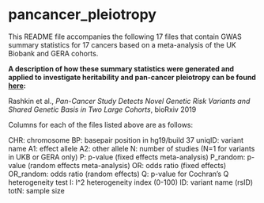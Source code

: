 # pancancer_pleiotropy
This README file accompanies the following 17 files that contain GWAS summary statistics for 17 cancers based on a meta-analysis of the UK Biobank and GERA cohorts.

**A description of how these summary statistics were generated and applied to investigate heritability and pan-cancer pleiotropy can be found [here](https://www.biorxiv.org/content/10.1101/635367v2.full):**

Rashkin et al., *Pan-Cancer Study Detects Novel Genetic Risk Variants and Shared Genetic Basis in Two Large Cohorts*, bioRxiv 2019

Columns for each of the files listed above are as follows:

CHR:               chromosome
BP:                basepair position in hg19/build 37
uniqID:            variant name
A1:                effect allele
A2:                other allele
N:                 number of studies (N=1 for variants in UKB or GERA only)
P:                 p-value (fixed effects meta-analysis)
P_random:          p-value (random effects meta-analysis)
OR:                odds ratio (fixed effects)
OR_random:         odds ratio (random effects)
Q:                 p-value for Cochran’s Q heterogeneity test
I:                 I^2 heterogeneity index (0-100)
ID:                variant name (rsID)
totN:              sample size
